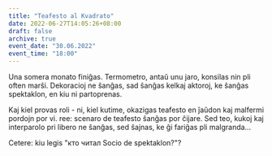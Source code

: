 ```yaml
---
title: "Teafesto al Kvadrato"
date: 2022-06-27T14:05:26+08:00
draft: false
archive: true
event_date: "30.06.2022"
event_time: "18:00"
---
```

Una somera monato finiĝas. Termometro, antaŭ unu jaro, konsilas nin pli often marŝi. Dekoracioj ne ŝanĝas, sad ŝanĝas kelkaj aktoroj, ke ŝanĝas spektaklon, en kiu ni partoprenas.

Kaj kiel provas roli - ni, kiel kutime, okazigas teafesto en ĵaŭdon kaj malfermi pordojn por vi. ree: scenaro de teafesto ŝanĝas por ĉijare. Sed teo, kukoj kaj interparolo pri libero ne ŝanĝas, sed ŝajnas, ke ĝi fariĝas pli malgranda...

Cetere: kiu legis "кто читал Socio de spektaklon?"?